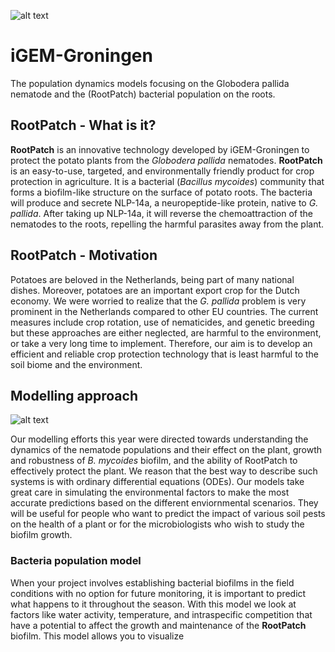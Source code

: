 ![alt text](https://github.com/igemsoftware2020/Groningen/blob/main/RootPatch_icon.png)

# iGEM-Groningen
The population dynamics models focusing on the Globodera pallida nematode and the (RootPatch) bacterial population on the roots. 

## RootPatch - What is it?

**RootPatch** is an innovative technology developed by iGEM-Groningen to protect the potato plants from the _Globodera pallida_ nematodes. **RootPatch** is an easy-to-use, targeted, and environmentally friendly product for crop protection in agriculture. It is a bacterial (_Bacillus mycoides_) community that forms a biofilm-like structure on the surface of potato roots. The bacteria will produce and secrete NLP-14a, a neuropeptide-like protein, native to _G. pallida_. After taking up NLP-14a, it will reverse the chemoattraction of the nematodes to the roots, repelling the harmful parasites away from the plant. 

## RootPatch - Motivation

Potatoes are beloved in the Netherlands, being part of many national dishes. Moreover, potatoes are an important export crop for the Dutch economy. We were worried to realize that the _G. pallida_ problem is very prominent in the Netherlands compared to other EU countries. The current measures include crop rotation, use of nematicides, and genetic breeding but these approaches are either neglected, are harmful to the environment, or take a very long time to implement. Therefore, our aim is to develop an efficient and reliable crop protection technology that is least harmful to the soil biome and the environment. 

## Modelling approach

![alt text](https://github.com/igemsoftware2020/Groningen/blob/main/Model_overview.png)

Our modelling efforts this year were directed towards understanding the dynamics of the nematode populations and their effect on the plant, growth and robustness of _B. mycoides_ biofilm, and the ability of RootPatch to effectively protect the plant. We reason that the best way to describe such systems is with ordinary differential equations (ODEs). Our models take great care in simulating the environmental factors to make the most accurate predictions based on the different enviornmental scenarios. They will be useful for people who want to predict the impact of various soil pests on the health of a plant or for the microbiologists who wish to study the biofilm growth. 

### Bacteria population model

When your project involves establishing bacterial biofilms in the field conditions with no option for future monitoring, it is important to predict what happens to it throughout the season. With this model we look at factors like water activity, temperature, and intraspecific competition that have a potential to affect the growth and maintenance of the **RootPatch** biofilm. This model allows you to visualize 
